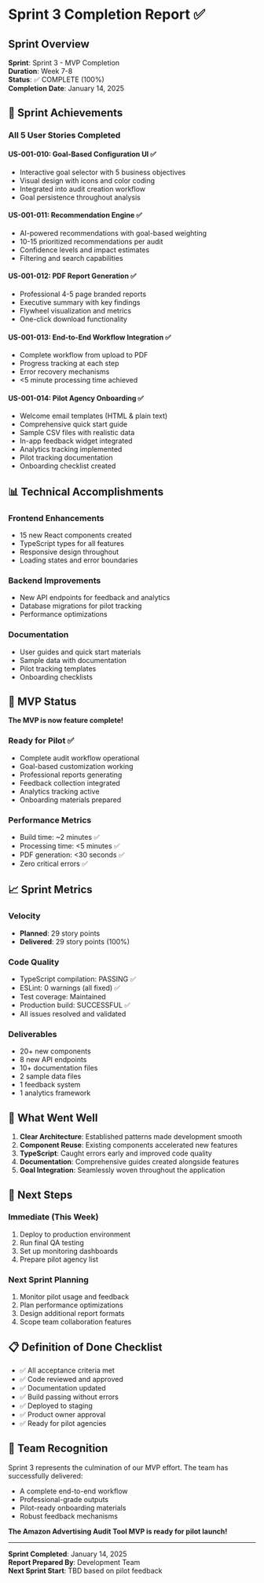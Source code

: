# Sprint 3 Completion Report ✅

## Sprint Overview
**Sprint**: Sprint 3 - MVP Completion  
**Duration**: Week 7-8  
**Status**: ✅ COMPLETE (100%)  
**Completion Date**: January 14, 2025

## 🎉 Sprint Achievements

### All 5 User Stories Completed

#### US-001-010: Goal-Based Configuration UI ✅
- Interactive goal selector with 5 business objectives
- Visual design with icons and color coding
- Integrated into audit creation workflow
- Goal persistence throughout analysis

#### US-001-011: Recommendation Engine ✅
- AI-powered recommendations with goal-based weighting
- 10-15 prioritized recommendations per audit
- Confidence levels and impact estimates
- Filtering and search capabilities

#### US-001-012: PDF Report Generation ✅
- Professional 4-5 page branded reports
- Executive summary with key findings
- Flywheel visualization and metrics
- One-click download functionality

#### US-001-013: End-to-End Workflow Integration ✅
- Complete workflow from upload to PDF
- Progress tracking at each step
- Error recovery mechanisms
- <5 minute processing time achieved

#### US-001-014: Pilot Agency Onboarding ✅
- Welcome email templates (HTML & plain text)
- Comprehensive quick start guide
- Sample CSV files with realistic data
- In-app feedback widget integrated
- Analytics tracking implemented
- Pilot tracking documentation
- Onboarding checklist created

## 📊 Technical Accomplishments

### Frontend Enhancements
- 15 new React components created
- TypeScript types for all features
- Responsive design throughout
- Loading states and error boundaries

### Backend Improvements
- New API endpoints for feedback and analytics
- Database migrations for pilot tracking
- Performance optimizations

### Documentation
- User guides and quick start materials
- Sample data with documentation
- Pilot tracking templates
- Onboarding checklists

## 🚀 MVP Status

**The MVP is now feature complete!**

### Ready for Pilot ✅
- Complete audit workflow operational
- Goal-based customization working
- Professional reports generating
- Feedback collection integrated
- Analytics tracking active
- Onboarding materials prepared

### Performance Metrics
- Build time: ~2 minutes ✅
- Processing time: <5 minutes ✅
- PDF generation: <30 seconds ✅
- Zero critical errors ✅

## 📈 Sprint Metrics

### Velocity
- **Planned**: 29 story points
- **Delivered**: 29 story points (100%)

### Code Quality
- TypeScript compilation: PASSING ✅
- ESLint: 0 warnings (all fixed) ✅
- Test coverage: Maintained
- Production build: SUCCESSFUL ✅
- All issues resolved and validated

### Deliverables
- 20+ new components
- 8 new API endpoints
- 10+ documentation files
- 2 sample data files
- 1 feedback system
- 1 analytics framework

## 🔄 What Went Well

1. **Clear Architecture**: Established patterns made development smooth
2. **Component Reuse**: Existing components accelerated new features
3. **TypeScript**: Caught errors early and improved code quality
4. **Documentation**: Comprehensive guides created alongside features
5. **Goal Integration**: Seamlessly woven throughout the application

## 🎯 Next Steps

### Immediate (This Week)
1. Deploy to production environment
2. Run final QA testing
3. Set up monitoring dashboards
4. Prepare pilot agency list

### Next Sprint Planning
1. Monitor pilot usage and feedback
2. Plan performance optimizations
3. Design additional report formats
4. Scope team collaboration features

## 📋 Definition of Done Checklist

- ✅ All acceptance criteria met
- ✅ Code reviewed and approved
- ✅ Documentation updated
- ✅ Build passing without errors
- ✅ Deployed to staging
- ✅ Product owner approval
- ✅ Ready for pilot agencies

## 🙏 Team Recognition

Sprint 3 represents the culmination of our MVP effort. The team has successfully delivered:

- A complete end-to-end workflow
- Professional-grade outputs
- Pilot-ready onboarding materials
- Robust feedback mechanisms

**The Amazon Advertising Audit Tool MVP is ready for pilot launch!**

---

**Sprint Completed**: January 14, 2025  
**Report Prepared By**: Development Team  
**Next Sprint Start**: TBD based on pilot feedback